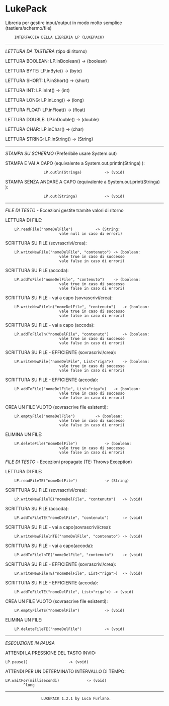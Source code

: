 # LukePack
Libreria per gestire input/output in modo molto semplice (tastiera/schermo/file)


		INTERFACCIA DELLA LIBRERIA LP (LUKEPACK)

-------------------------------------------------------------------------

*LETTURA DA TASTIERA*
							(tipo di ritorno)

 LETTURA BOOLEAN:    LP.inBoolean() 			-> (boolean)

 LETTURA BYTE:       LP.inByte() 			-> (byte)

 LETTURA SHORT:      LP.inShort()  			-> (short)

 LETTURA INT:        LP.inInt()				-> (int)

 LETTURA LONG:       LP.inLong()			-> (long)

 LETTURA FLOAT:      LP.inFloat()			-> (float)

 LETTURA DOUBLE:     LP.inDouble()			-> (double)

 LETTURA CHAR:       LP.inChar()			-> (char)

 LETTURA STRING:     LP.inString()			-> (String)

-------------------------------------------------------------------------

*STAMPA SU SCHERMO* (Preferibile usare System.out)


 STAMPA E VAI A CAPO (equivalente a System.out.println(Stringa) ):
 
                     LP.outln(Stringa)			-> (void)

 STAMPA SENZA ANDARE A CAPO (equivalente a System.out.print(Stringa) ):
 
                     LP.out(Stringa)			-> (void)

-------------------------------------------------------------------------

*FILE DI TESTO* - Eccezioni gestite tramite valori di ritorno


 LETTURA DI FILE: 

        LP.readFile("nomeDelFile")			-> (String:
							vale null in caso di errori)

 SCRITTURA SU FILE (sovrascrivi/crea): 

        LP.writeNewFile("nomeDelFile", "contenuto")	-> (boolean:
							vale true in caso di successo
							vale false in caso di errori)

 SCRITTURA SU FILE (accoda): 

        LP.addToFile("nomeDelFile", "contenuto")   	-> (boolean:
							vale true in caso di successo
							vale false in caso di errori)

 SCRITTURA SU FILE - vai a capo (sovrascrivi/crea): 

        LP.writeNewFileln("nomeDelFile", "contenuto")	-> (boolean:
							vale true in caso di successo
							vale false in caso di errori)

 SCRITTURA SU FILE - vai a capo (accoda): 

        LP.addToFileln("nomeDelFile", "contenuto")   	-> (boolean:
							vale true in caso di successo
							vale false in caso di errori)

 SCRITTURA SU FILE - EFFICIENTE (sovrascrivi/crea): 

        LP.writeNewFile("nomeDelFile", List<"riga">)	-> (boolean:
							vale true in caso di successo
							vale false in caso di errori)

 SCRITTURA SU FILE - EFFICIENTE (accoda): 

        LP.addToFile("nomeDelFile", List<"riga">)	-> (boolean:
							vale true in caso di successo
							vale false in caso di errori)

 CREA UN FILE VUOTO (sovrascrive file esistenti):
  
        LP.emptyFile("nomeDelFile")			-> (boolean:
							vale true in caso di successo
							vale false in caso di errori)

 ELIMINA UN FILE:
  
        LP.deleteFile("nomeDelFile")			-> (boolean:
							vale true in caso di successo
							vale false in caso di errori)


*FILE DI TESTO* - Eccezioni propagate (TE: Throws Exception)


 LETTURA DI FILE: 

        LP.readFileTE("nomeDelFile")			-> (String)

 SCRITTURA SU FILE (sovrascrivi/crea): 

        LP.writeNewFileTE("nomeDelFile", "contenuto")	-> (void)

 SCRITTURA SU FILE (accoda): 

        LP.addToFileTE("nomeDelFile", "contenuto")   	-> (void)

 SCRITTURA SU FILE - vai a capo(sovrascrivi/crea): 

        LP.writeNewFilelnTE("nomeDelFile", "contenuto")	-> (void)

 SCRITTURA SU FILE - vai a capo(accoda): 

        LP.addToFilelnTE("nomeDelFile", "contenuto")   	-> (void)

 SCRITTURA SU FILE - EFFICIENTE (sovrascrivi/crea): 

        LP.writeNewFileTE("nomeDelFile", List<"riga">)	-> (void)

 SCRITTURA SU FILE - EFFICIENTE (accoda): 

        LP.addToFileTE("nomeDelFile", List<"riga">)	-> (void)

 CREA UN FILE VUOTO (sovrascrive file esistenti):
  
        LP.emptyFileTE("nomeDelFile")			-> (void)

 ELIMINA UN FILE:
  
        LP.deleteFileTE("nomeDelFile")			-> (void)

-------------------------------------------------------------------------

*ESECUZIONE IN PAUSA*


 ATTENDI LA PRESSIONE DEL TASTO INVIO:

	LP.pause()					-> (void)

 ATTENDI PER UN DETERMINATO INTERVALLO DI TEMPO:

	LP.waitFor(millisecondi)			-> (void)
			^long

-------------------------------------------------------------------------

					LUKEPACK 1.2.1 by Luca Furlano.
